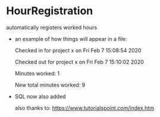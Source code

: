 # HourRegistration
automatically registers worked hours


* an example of how things will appear in a file:

  Checked in  for project x on Fri Feb  7 15:08:54 2020

  Checked out for project x on Fri Feb  7 15:10:02 2020

  Minutes worked: 1

  New total minutes worked: 9


* SQL now also added

  also thanks to: https://www.tutorialspoint.com/index.htm
